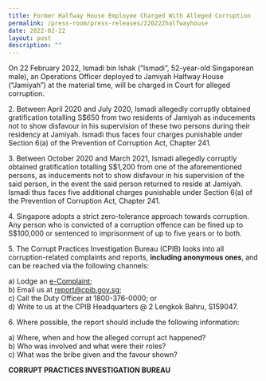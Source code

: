 ```yaml
---
title: Former Halfway House Employee Charged With Alleged Corruption
permalink: /press-room/press-releases/220222halfwayhouse
date: 2022-02-22
layout: post
description: ""
---
```

On 22 February 2022, Ismadi bin Ishak (“Ismadi”, 52-year-old Singaporean male), an Operations Officer deployed to Jamiyah Halfway House (“Jamiyah”) at the material time, will be charged in Court for alleged corruption.

2\.	 Between April 2020 and July 2020, Ismadi allegedly corruptly obtained gratification totalling S$650 from two residents of Jamiyah as inducements not to show disfavour in his supervision of these two persons during their residency at Jamiyah. Ismadi thus faces four charges punishable under Section 6(a) of the Prevention of Corruption Act, Chapter 241.

3\.	Between October 2020 and March 2021, Ismadi allegedly corruptly obtained gratification totalling S$1,200 from one of the aforementioned persons, as inducements not to show disfavour in his supervision of the said person, in the event the said person returned to reside at Jamiyah. Ismadi thus faces five additional charges punishable under Section 6(a) of the Prevention of Corruption Act, Chapter 241. 

4\.	Singapore adopts a strict zero-tolerance approach towards corruption. Any person who is convicted of a corruption offence can be fined up to S$100,000 or sentenced to imprisonment of up to five years or to both. 

5\.	The Corrupt Practices Investigation Bureau (CPIB) looks into all corruption-related complaints and reports, **including anonymous ones**, and can be reached via the following channels:

a) Lodge an [e-Complaint](/e-services/e-complaint-for-corrupt-conduct);<br>
b) Email us at <a href="mailto:report@cpib.gov.sg" class="spamspan">report@cpib.gov.sg</a>;<br>
c) Call the Duty Officer at 1800-376-0000; or<br>
d) Write to us at the CPIB Headquarters @ 2 Lengkok Bahru, S159047.

6\.	Where possible, the report should include the following information:

a) Where, when and how the alleged corrupt act happened?<br>
b) Who was involved and what were their roles?<br>
c) What was the bribe given and the favour shown?

**CORRUPT PRACTICES INVESTIGATION BUREAU**